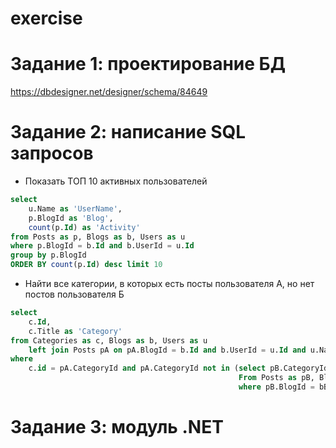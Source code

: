 # exercise
# Задание 1: проектирование БД

https://dbdesigner.net/designer/schema/84649

# Задание 2: написание SQL запросов

* Показать ТОП 10 активных пользователей
```sql
select
    u.Name as 'UserName',
    p.BlogId as 'Blog',
    count(p.Id) as 'Activity'
from Posts as p, Blogs as b, Users as u
where p.BlogId = b.Id and b.UserId = u.Id
group by p.BlogId
ORDER BY count(p.Id) desc limit 10
```

* Найти все категории, в которых есть посты пользователя А, но нет постов пользователя Б
```sql
select 
    c.Id,
    c.Title as 'Category'
from Categories as c, Blogs as b, Users as u
    left join Posts pA on pA.BlogId = b.Id and b.UserId = u.Id and u.Name = "A"    
where 
    c.id = pA.CategoryId and pA.CategoryId not in (select pB.CategoryId 
                                                   From Posts as pB, Blogs as bB, Users as uB
                                                   where pB.BlogId = bB.Id and bB.UserId = uB.Id and uB.Name = "B")
```

# Задание 3: модуль .NET
